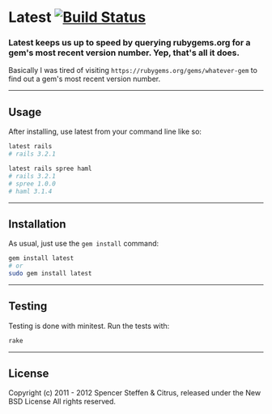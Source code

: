 # Latest [![Build Status](https://secure.travis-ci.org/citrus/latest.png)](http://travis-ci.org/citrus/latest)

### Latest keeps us up to speed by querying rubygems.org for a gem's most recent version number. Yep, that's all it does.

Basically I was tired of visiting `https://rubygems.org/gems/whatever-gem` to find out a gem's most recent version number.


------------------------------------------------------------------------------
Usage
------------------------------------------------------------------------------

After installing, use latest from your command line like so:


```bash
latest rails
# rails 3.2.1

latest rails spree haml
# rails 3.2.1
# spree 1.0.0
# haml 3.1.4
```


------------------------------------------------------------------------------
Installation
------------------------------------------------------------------------------

As usual, just use the `gem install` command:

```bash
gem install latest
# or
sudo gem install latest
```


------------------------------------------------------------------------------
Testing
------------------------------------------------------------------------------

Testing is done with minitest. Run the tests with:

```bash
rake
```


------------------------------------------------------------------------------
License
------------------------------------------------------------------------------

Copyright (c) 2011 - 2012 Spencer Steffen & Citrus, released under the New BSD License All rights reserved.
